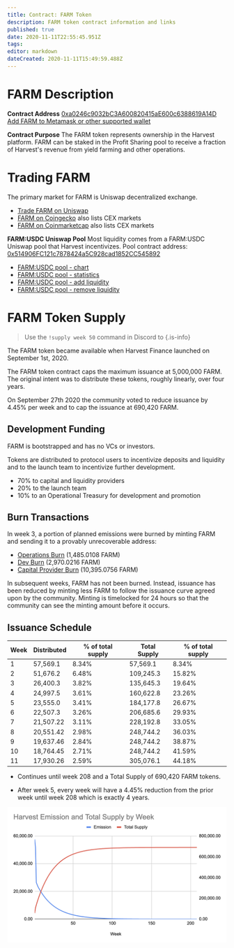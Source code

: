```yaml
---
title: Contract: FARM Token
description: FARM token contract information and links
published: true
date: 2020-11-11T22:55:45.951Z
tags: 
editor: markdown
dateCreated: 2020-11-11T15:49:59.488Z
---
```


# FARM Description
**Contract Address**
[0xa0246c9032bC3A600820415aE600c6388619A14D][es-farm]
[Add FARM to Metamask or other supported wallet][wallet-add-farm]

**Contract Purpose**
The FARM token represents ownership in the Harvest platform. FARM can be staked in the Profit Sharing pool to receive a fraction of Harvest's revenue from yield farming and other operations.

# Trading FARM

The primary market for FARM is Uniswap decentralized exchange.

- [Trade FARM on Uniswap][uni-buy-farm]
- [FARM on Coingecko][coingecko-farm] also lists CEX markets
- [FARM on Coinmarketcap][cmc-farm] also lists CEX markets

**FARM:USDC Uniswap Pool**
Most liquidity comes from a FARM:USDC Uniswap pool that Harvest incentivizes.
Pool contract address: [0x514906FC121c7878424a5C928cad1852CC545892][es-pool-farmusdc]

- [FARM:USDC pool - chart][dexvision-farm]
- [FARM:USDC pool - statistics][uni-info-farm]
- [FARM:USDC pool - add liquidity][uni-add-farm]
- [FARM:USDC pool - remove liquidity][uni-remove-farm]

# FARM Token Supply

> Use the `!supply week 50` command in Discord to 
{.is-info}


The FARM token became available when Harvest Finance launched on September 1st, 2020. 

The FARM token contract caps the maximum issuance at 5,000,000 FARM. The original intent was to distribute these tokens, roughly linearly, over four years.

On September 27th 2020 the community voted to reduce issuance by 4.45% per week and to cap the issuance at 690,420 FARM.

## Development Funding

FARM is bootstrapped and has no VCs or investors.

Tokens are distributed to protocol users to incentivize deposits and liquidity and to the launch team to incentivize further development.

- 70% to capital and liquidity providers
- 20% to the launch team
- 10% to an Operational Treasury for development and promotion

## Burn Transactions

In week 3, a portion of planned emissions were burned by minting FARM and sending it to a provably unrecoverable address:

- [Operations Burn](https://etherscan.io/tx/0xcfd1378afdab6980a498edeeecccbf1aa6ff4822dc98eb9dcfe1caf47cc17390) (1,485.0108 FARM)
- [Dev Burn](https://etherscan.io/tx/0x455612eb4be5b32eb3662f9acb2b5cb59ad594d28851ad688bf10a8fd545bb30) (2,970.0216 FARM)
- [Capital Provider Burn](https://etherscan.io/tx/0x8c291fe6a2e2f3c56c6df33f197f49bf3f363a4bb93ab050a1a71c85c32ededb) (10,395.0756 FARM)

In subsequent weeks, FARM has not been burned. Instead, issuance has been reduced by minting less FARM to follow the issuance curve agreed upon by the community. Minting is timelocked for 24 hours so that the community can see the minting amount before it occurs.

## Issuance Schedule

| Week | Distributed |% of total supply  | Total Supply | % of total supply
|------|-------------|-----------------|--------------|-------------------------
|  1   | 57,569.1    | 8.34%           | 57,569.1     | 8.34% 
|  2   | 51,676.2    | 6.48%           | 109,245.3    | 15.82%
|  3   | 26,400.3    | 3.82%           | 135,645.3    | 19.64%
|  4   | 24,997.5    | 3.61%           | 160,622.8    | 23.26%
|  5   | 23,555.0    | 3.41%           | 184,177.8    | 26.67%
|  6   | 22,507.3    | 3.26%           | 206,685.6    | 29.93%
|  7   | 21,507.22   | 3.11%           | 228,192.8    | 33.05%
|  8   | 20,551.42   | 2.98%           | 248,744.2    | 36.03%
|  9   | 19,637.46   | 2.84%           | 248,744.2    | 38.87%
|  10  | 18,764.45   | 2.71%           | 248,744.2    | 41.59%
|  11  | 17,930.26   | 2.59%           | 305,076.1    | 44.18%

- Continues until week 208 and a Total Supply of 690,420 FARM tokens.

- After week 5, every week will have a 4.45% reduction from the prior week until week 208 which is exactly 4 years. 

![screen_shot_2020-10-03_at_10.12.12_pm.png](/screen_shot_2020-10-03_at_10.12.12_pm.png)

[cmc-farm]: https://coinmarketcap.com/currencies/harvest-finance/
[coingecko-farm]: https://www.coingecko.com/en/coins/harvest-finance
[es-farm]: https://etherscan.io/token/0xa0246c9032bc3a600820415ae600c6388619a14d
[es-pool-farmusdc]: https://etherscan.io/address/0x514906FC121c7878424a5C928cad1852CC545892
[uni-info-farm]: https://uniswap.info/token/0xa0246c9032bc3a600820415ae600c6388619a14d
[uni-buy-farm]: https://uniswap.exchange/swap?outputCurrency=0xa0246c9032bc3a600820415ae600c6388619a14d
[uni-add-farm]: https://app.uniswap.org/#/add/0xa0246c9032bC3A600820415aE600c6388619A14D/0xA0b86991c6218b36c1d19D4a2e9Eb0cE3606eB48
[uni-remove-farm]: https://app.uniswap.org/#/remove/0xa0246c9032bC3A600820415aE600c6388619A14D/0xA0b86991c6218b36c1d19D4a2e9Eb0cE3606eB48
[dexvision-farm]: https://beta.dex.vision/?ticker=UniswapV2:FARMUSDC-0x514906FC121c7878424a5C928cad1852CC545892&interval=15
[wallet-add-farm]: https://harvestfi.github.io/add-farm
